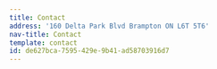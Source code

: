 ```yaml
---
title: Contact
address: '160 Delta Park Blvd Brampton ON L6T 5T6'
nav-title: Contact
template: contact
id: de627bca-7595-429e-9b41-ad58703916d7
---
```

